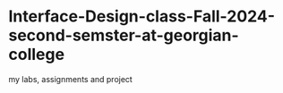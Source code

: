 # Interface-Design-class-Fall-2024-second-semster-at-georgian-college
my labs, assignments and project
